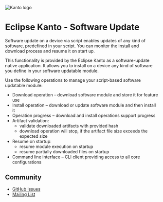 ![Kanto logo](https://github.com/eclipse-kanto/kanto/raw/main/logo/kanto.svg)

# Eclipse Kanto - Software Update

Software update on a device via script enables updates of any kind of software, predefined in your script. You can monitor the install and download process and resume it on start up.

This functionality is provided by the Eclipse Kanto as a software-update native application. It allows you to install on a device any kind of software you define in your software updatable module.

Use the following operations to manage your script-based software updatable module:
* Download operation – download software module and store it for feature use
* Install operation – download or update software module and then install it
* Operation progress – download and install operations support progress
* Artifact validation:
    * validate downloaded artifacts with provided hash
    * download operation will stop, if the artifact file size exceeds the expected size
* Resume on startup:
    * resume module execution on startup
    * resume partially downloaded files on startup
* Command line interface – CLI client providing access to all core configurations

## Community

* [GitHub Issues](https://github.com/eclipse-kanto/software-update/issues)
* [Mailing List](https://accounts.eclipse.org/mailing-list/kanto-dev)
